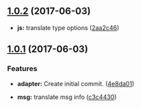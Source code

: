 <a name="1.0.2"></a>
## [1.0.2](https://github.com/blog-lyn/cz-conventional-changelog/compare/1.0.1...v1.0.2) (2017-06-03)

* **js:** translate type options ([2aa2c46](https://github.com/blog-lyn/cz-conventional-changelog/commit/2aa2c46))

<a name="1.0.1"></a>
## [1.0.1](https://github.com/blog-lyn/cz-conventional-changelog/compare/4e8da01...1.0.1) (2017-06-03)


### Features

* **adapter:** Create initial commit. ([4e8da01](https://github.com/blog-lyn/cz-conventional-changelog/commit/4e8da01))

* **msg:** translate msg info ([c3c4430](https://github.com/blog-lyn/cz-conventional-changelog/commit/c3c4430))



